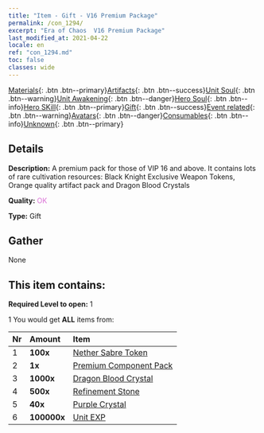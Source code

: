```yaml
---
title: "Item - Gift - V16 Premium Package"
permalink: /con_1294/
excerpt: "Era of Chaos  V16 Premium Package"
last_modified_at: 2021-04-22
locale: en
ref: "con_1294.md"
toc: false
classes: wide
---
```

 [Materials](/Items/){: .btn .btn--primary}[Artifacts](/Items/Artifacts/){: .btn .btn--success}[Unit Soul](/Items/UnitSoul/){: .btn .btn--warning}[Unit Awakening](/Items/UnitAwakening/){: .btn .btn--danger}[Hero Soul](/Items/HeroSoul/){: .btn .btn--info}[Hero SKill](/Items/HeroSkill/){: .btn .btn--primary}[Gift](/Items/Gift/){: .btn .btn--success}[Event related](/Items/Events/){: .btn .btn--warning}[Avatars](/Items/Avatars/){: .btn .btn--danger}[Consumables](/Items/Consumables/){: .btn .btn--info}[Unknown](/Items/Unknown/){: .btn .btn--primary}

## Details
 **Description:** A premium pack for those of VIP 16 and above. It contains lots of rare cultivation resources: Black Knight Exclusive Weapon Tokens, Orange quality artifact pack and Dragon Blood Crystals

 **Quality:** <span style="color: #DA70D6">OK</span>

 **Type:** Gift

## Gather

  None

## This item contains:

 **Required Level to open:** 1

 1 You would get **ALL** items  from:

  | Nr | Amount |     Item    |
  |:---|:-------|:------------|
  | 1 |  **100x** | [Nether Sabre Token](/Items/con_979/) |  | 
  | 2 |  **1x** | [Premium Component Pack](/Items/con_1363/) |  | 
  | 3 |  **1000x** | [Dragon Blood Crystal](/Items/con_879/) |  | 
  | 4 |  **500x** | [Refinement Stone](/Items/con_814/) |  | 
  | 5 |  **40x** | [Purple Crystal](/Items/con_720/) |  | 
  | 6 |  **100000x** | [Unit EXP](/Items/con_902/) |  | 
